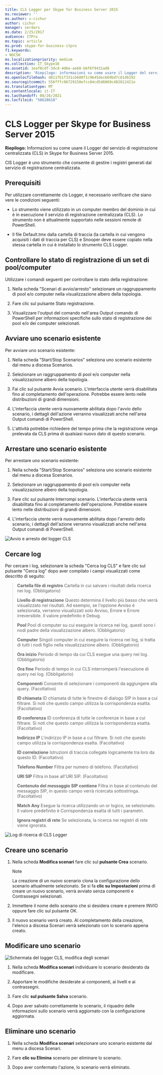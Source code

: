 ```yaml
---
title: CLS Logger per Skype for Business Server 2015
ms.reviewer: ''
ms.author: v-cichur
author: cichur
manager: serdars
ms.date: 2/25/2017
audience: ITPro
ms.topic: article
ms.prod: skype-for-business-itpro
f1.keywords:
- NOCSH
ms.localizationpriority: medium
ms.collection: IT_Skype16
ms.assetid: 1eaf8cdf-3dcd-4d6e-ae68-b6f6f9431ad8
description: 'Riepilogo: informazioni su come usare il Logger del servizio di registrazione centralizzata (CLS) in Skype for Business Server 2015.'
ms.openlocfilehash: d811fb1f331cb680f1c9645dec669bd7c81db192
ms.sourcegitcommit: 556fffc96729150efcc04cd5d6069c402012421e
ms.translationtype: MT
ms.contentlocale: it-IT
ms.lasthandoff: 08/26/2021
ms.locfileid: "58628618"
---
```

# <a name="cls-logger-for-skype-for-business-server-2015"></a>CLS Logger per Skype for Business Server 2015
 
**Riepilogo:** Informazioni su come usare il Logger del servizio di registrazione centralizzata (CLS) in Skype for Business Server 2015.
  
ClS Logger è uno strumento che consente di gestire i registri generati dal servizio di registrazione centralizzata.
  
## <a name="prerequisites"></a>Prerequisiti

Per utilizzare correttamente cls Logger, è necessario verificare che siano vere le condizioni seguenti:
  
- Lo strumento viene utilizzato in un computer membro del dominio in cui è in esecuzione il servizio di registrazione centralizzata (CLS). Lo strumento non è attualmente supportato nelle sessioni remote di PowerShell.
    
- Il file Default.tmx dalla cartella di traccia (la cartella in cui vengono acquisiti i dati di traccia per CLS) e Snooper deve essere copiato nella stessa cartella in cui è installato lo strumento CLS Logger.
    
## <a name="check-the-logging-status-of-a-set-of-poolscomputers"></a>Controllare lo stato di registrazione di un set di pool/computer

Utilizzare i comandi seguenti per controllare lo stato della registrazione:
  
1. Nella scheda "Scenari di avvio/arresto" selezionare un raggruppamento di pool e/o computer nella visualizzazione albero della topologia.
    
2. Fare clic sul pulsante Stato registrazione.
    
3. Visualizzare l'output del comando nell'area Output comando di PowerShell per informazioni specifiche sullo stato di registrazione dei pool e/o dei computer selezionati.
    
## <a name="start-an-existing-scenario"></a>Avviare uno scenario esistente

Per avviare uno scenario esistente:
  
1. Nella scheda "Start/Stop Scenarios" seleziona uno scenario esistente dal menu a discesa Scenarios.
    
2. Selezionare un raggruppamento di pool e/o computer nella visualizzazione albero della topologia.
    
3. Fai clic sul pulsante Avvia scenario. L'interfaccia utente verrà disabilitata fino al completamento dell'operazione. Potrebbe essere lento nelle distribuzioni di grandi dimensioni.
    
4. L'interfaccia utente verrà nuovamente abilitata dopo l'avvio dello scenario, i dettagli dell'azione verranno visualizzati anche nell'area Output comandi di PowerShell.
    
5. L'attività potrebbe richiedere del tempo prima che la registrazione venga prelevata da CLS prima di qualsiasi nuovo dato di questo scenario.
    
## <a name="stop-an-existing-scenario"></a>Arrestare uno scenario esistente

Per arrestare uno scenario esistente:
  
1. Nella scheda "Start/Stop Scenarios" seleziona uno scenario esistente dal menu a discesa Scenarios.
    
2. Selezionare un raggruppamento di pool e/o computer nella visualizzazione albero della topologia.
    
3. Fare clic sul pulsante Interrompi scenario. L'interfaccia utente verrà disabilitata fino al completamento dell'operazione. Potrebbe essere lento nelle distribuzioni di grandi dimensioni.
    
4. L'interfaccia utente verrà nuovamente abilitata dopo l'arresto dello scenario, i dettagli dell'azione verranno visualizzati anche nell'area Output comandi di PowerShell.
    
![Avvio e arresto del logger CLS](../../media/2c4a36c2-b5db-4550-a3b3-41f18e0e2f0c.png)
  
## <a name="search-for-logs"></a>Cercare log

Per cercare i log, selezionare la scheda "Cerca log CLS" e fare clic sul pulsante "Cerca log" dopo aver compilato i campi visualizzati come descritto di seguito:
  
> **Cartella file di registro** Cartella in cui salvare i risultati della ricerca nei log. (Obbligatorio)
> 
> **Livello di registrazione** Questo determina il livello più basso che verrà visualizzato nei risultati. Ad esempio, se l'opzione Avviso è selezionata, verranno visualizzati solo Avviso, Errore e Errore irreversibile. Il valore predefinito è Debug.
> 
> **Pool** Pool di computer su cui eseguire la ricerca nei log, questi sono i nodi padre della visualizzazione albero. (Obbligatorio)
> 
> **Computer** Singoli computer in cui eseguire la ricerca nei log, si tratta di tutti i nodi figlio nella visualizzazione albero. (Obbligatorio)
> 
> **Ora inizio** Periodo di tempo da cui CLS esegue una query nei log. (Obbligatorio)
> 
> **Ora fine** Periodo di tempo in cui CLS interromperà l'esecuzione di query nei log. (Obbligatorio)
> 
> **Componenti** Consente di selezionare i componenti da aggiungere alla query. (Facoltativo)
> 
> **ID chiamata** ID chiamata di tutte le finestre di dialogo SIP in base a cui filtrare. Si noti che questo campo utilizza la corrispondenza esatta. (Facoltativo)
> 
> **ID conferenza** ID conferenza di tutte le conferenze in base a cui filtrare. Si noti che questo campo utilizza la corrispondenza esatta. (Facoltativo)
> 
> **Indirizzo IP** L'indirizzo IP in base a cui filtrare. Si noti che questo campo utilizza la corrispondenza esatta. (Facoltativo)
> 
> **ID correlazione** Istruzioni di traccia collegate logicamente tra loro da questo ID. (Facoltativo)
> 
> **Telefono Number** Filtra per numero di telefono. (Facoltativo)
> 
> **URI SIP** Filtra in base all'URI SIP. (Facoltativo)
> 
> **Contenuto del messaggio SIP contiene** Filtra in base al contenuto del messaggio SIP, in questo campo verrà ricercata sottostringa. (Facoltativo)
> 
> **Match Any** Esegue la ricerca utilizzando un or logico, se selezionato. Il valore predefinito è Corrispondenza esatta di tutti i parametri.
> 
> **Ignora registri di rete** Se selezionata, la ricerca nei registri di rete viene ignorata.
    
![Log di ricerca di CLS Logger](../../media/5793ea3c-6f5f-40ef-8b53-100da831eedf.png)
  
## <a name="create-a-scenario"></a>Creare uno scenario

1. Nella scheda **Modifica scenari** fare clic sul **pulsante Crea** scenario.
    
    > [!NOTE]
    > La creazione di un nuovo scenario clona la configurazione dello scenario attualmente selezionato. Se si fa **clic su Impostazioni** prima di creare un nuovo scenario, verrà avviato senza componenti e Contrassegni selezionati.
  
2. Immettere il nome dello scenario che si desidera creare e premere INVIO oppure fare clic sul pulsante OK.
    
3. Il nuovo scenario verrà creato. Al completamento della creazione, l'elenco a discesa Scenari verrà selezionato con lo scenario appena creato.
    
## <a name="modify-a-scenario"></a>Modificare uno scenario

![Schermata del logger CLS, modifica degli scenari](../../media/abbbcac0-8a2e-48af-a22f-4fee0283a29f.png)
  
1. Nella scheda **Modifica scenari** individuare lo scenario desiderato da modificare.
    
2. Apportare le modifiche desiderate ai componenti, ai livelli e ai contrassegni.
    
3. Fare clic **sul pulsante Salva** scenario.
    
4. Dopo aver salvato correttamente lo scenario, il riquadro delle informazioni sullo scenario verrà aggiornato con la configurazione aggiornata.
    
## <a name="delete-a-scenario"></a>Eliminare uno scenario

1. Nella scheda **Modifica scenari** selezionare uno scenario esistente dal menu a discesa Scenari.
    
2. Fare **clic su Elimina** scenario per eliminare lo scenario.
    
3. Dopo aver confermato l'azione, lo scenario verrà eliminato.
    

